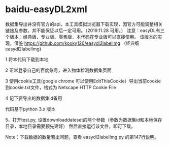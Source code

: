 # baidu-easyDL2xml
数据集导出并没有官方的api，本工具模拟浏览器下载实现，因官方可能调整相关链接及参数，并不能保证以后一定可用。（2019.11.28 可用。）
注意：easyDL有三个版本：经典版、专业版、零售版，本代码在专业版可以直接使用。
该版本的实现，借鉴 https://github.com/kooky126/easydl2labelImg （经典版 easydl2labelImg)

1 将本代码下载到本地

2 正常登录自己的百度账号，进入物体检测数据集页面

3 使用cookie工具(google chrome 可以使用EditThisCookie）导出当前cookie到cookie.txt文件，格式为 Netscape HTTP Cookie File

4 记下要导出的数据集id备用

代码基于python 3.x 版本

5、打开test.py, 设置downloaddateset的两个参数（参数为数据集id和本地保存目录，本地目录需要预先建好）
然后直接运行该文件，即可下载。

Note：下载数据的数量若出问题，查看 easydl2labelImg.py 的第147行说明。



